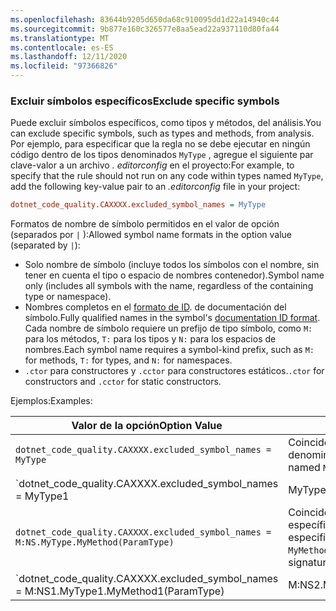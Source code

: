 ```yaml
---
ms.openlocfilehash: 83644b9205d650da68c910095dd1d22a14940c44
ms.sourcegitcommit: 9b877e160c326577e8aa5ead22a937110d80fa44
ms.translationtype: MT
ms.contentlocale: es-ES
ms.lasthandoff: 12/11/2020
ms.locfileid: "97366826"
---
```

### <a name="exclude-specific-symbols"></a><span data-ttu-id="a209b-101">Excluir símbolos específicos</span><span class="sxs-lookup"><span data-stu-id="a209b-101">Exclude specific symbols</span></span>

<span data-ttu-id="a209b-102">Puede excluir símbolos específicos, como tipos y métodos, del análisis.</span><span class="sxs-lookup"><span data-stu-id="a209b-102">You can exclude specific symbols, such as types and methods, from analysis.</span></span> <span data-ttu-id="a209b-103">Por ejemplo, para especificar que la regla no se debe ejecutar en ningún código dentro de los tipos denominados `MyType` , agregue el siguiente par clave-valor a un archivo *. editorconfig* en el proyecto:</span><span class="sxs-lookup"><span data-stu-id="a209b-103">For example, to specify that the rule should not run on any code within types named `MyType`, add the following key-value pair to an *.editorconfig* file in your project:</span></span>

```ini
dotnet_code_quality.CAXXXX.excluded_symbol_names = MyType
```

<span data-ttu-id="a209b-104">Formatos de nombre de símbolo permitidos en el valor de opción (separados por `|` ):</span><span class="sxs-lookup"><span data-stu-id="a209b-104">Allowed symbol name formats in the option value (separated by `|`):</span></span>

- <span data-ttu-id="a209b-105">Solo nombre de símbolo (incluye todos los símbolos con el nombre, sin tener en cuenta el tipo o espacio de nombres contenedor).</span><span class="sxs-lookup"><span data-stu-id="a209b-105">Symbol name only (includes all symbols with the name, regardless of the containing type or namespace).</span></span>
- <span data-ttu-id="a209b-106">Nombres completos en el [formato de ID](../../docs/csharp/programming-guide/xmldoc/processing-the-xml-file.md#id-strings). de documentación del símbolo.</span><span class="sxs-lookup"><span data-stu-id="a209b-106">Fully qualified names in the symbol's [documentation ID format](../../docs/csharp/programming-guide/xmldoc/processing-the-xml-file.md#id-strings).</span></span> <span data-ttu-id="a209b-107">Cada nombre de símbolo requiere un prefijo de tipo símbolo, como `M:` para los métodos, `T:` para los tipos y `N:` para los espacios de nombres.</span><span class="sxs-lookup"><span data-stu-id="a209b-107">Each symbol name requires a symbol-kind prefix, such as `M:` for methods, `T:` for types, and `N:` for namespaces.</span></span>
- <span data-ttu-id="a209b-108">`.ctor` para constructores y `.cctor` para constructores estáticos.</span><span class="sxs-lookup"><span data-stu-id="a209b-108">`.ctor` for constructors and `.cctor` for static constructors.</span></span>

<span data-ttu-id="a209b-109">Ejemplos:</span><span class="sxs-lookup"><span data-stu-id="a209b-109">Examples:</span></span>

| <span data-ttu-id="a209b-110">Valor de la opción</span><span class="sxs-lookup"><span data-stu-id="a209b-110">Option Value</span></span> | <span data-ttu-id="a209b-111">Resumen</span><span class="sxs-lookup"><span data-stu-id="a209b-111">Summary</span></span> |
| --- | --- |
|`dotnet_code_quality.CAXXXX.excluded_symbol_names = MyType` | <span data-ttu-id="a209b-112">Coincide con todos los símbolos denominados `MyType` .</span><span class="sxs-lookup"><span data-stu-id="a209b-112">Matches all symbols named `MyType`.</span></span> |
|`dotnet_code_quality.CAXXXX.excluded_symbol_names = MyType1|MyType2` | <span data-ttu-id="a209b-113">Coincide con todos los símbolos denominados `MyType1` o `MyType2` .</span><span class="sxs-lookup"><span data-stu-id="a209b-113">Matches all symbols named either `MyType1` or `MyType2`.</span></span> |
|`dotnet_code_quality.CAXXXX.excluded_symbol_names = M:NS.MyType.MyMethod(ParamType)` | <span data-ttu-id="a209b-114">Coincide `MyMethod` con un método específico con la firma completa especificada.</span><span class="sxs-lookup"><span data-stu-id="a209b-114">Matches specific method `MyMethod` with the specified fully qualified signature.</span></span> |
|`dotnet_code_quality.CAXXXX.excluded_symbol_names = M:NS1.MyType1.MyMethod1(ParamType)|M:NS2.MyType2.MyMethod2(ParamType)` | <span data-ttu-id="a209b-115">Coincide con métodos específicos `MyMethod1` y `MyMethod2` con las firmas completas correspondientes.</span><span class="sxs-lookup"><span data-stu-id="a209b-115">Matches specific methods `MyMethod1` and `MyMethod2` with the respective fully qualified signatures.</span></span> |
